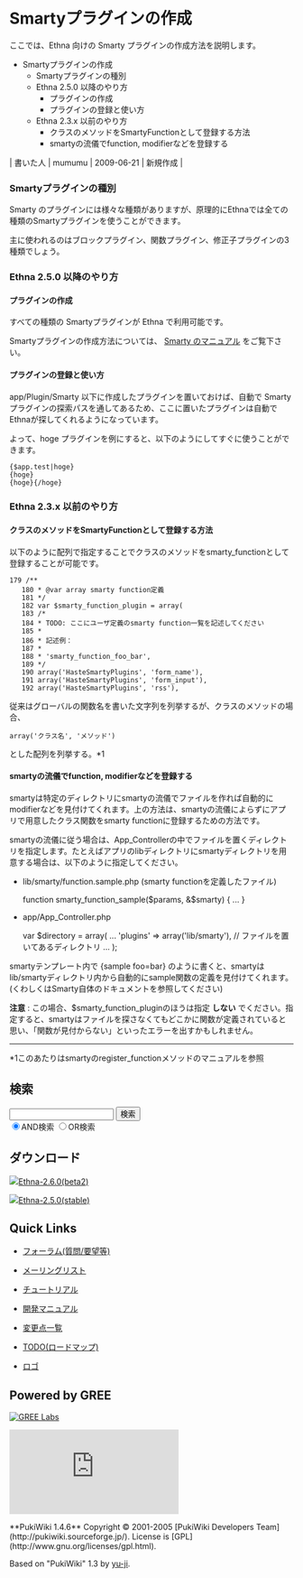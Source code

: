 # Smartyプラグインの作成
ここでは、Ethna 向けの Smarty プラグインの作成方法を説明します。

- Smartyプラグインの作成 
  - Smartyプラグインの種別 
  - Ethna 2.5.0 以降のやり方 
    - プラグインの作成 
    - プラグインの登録と使い方 
  - Ethna 2.3.x 以前のやり方 
    - クラスのメソッドをSmartyFunctionとして登録する方法 
    - smartyの流儀でfunction, modifierなどを登録する 

| 書いた人 | mumumu | 2009-06-21 | 新規作成 |

### Smartyプラグインの種別 [](ethna-document-dev-guide-make-smartyplugin.html#td2adc00 "td2adc00")

Smarty のプラグインには様々な種類がありますが、原理的にEthnaでは全ての種類のSmartyプラグインを使うことができます。

主に使われるのはブロックプラグイン、関数プラグイン、修正子プラグインの3種類でしょう。

### Ethna 2.5.0 以降のやり方 [](ethna-document-dev-guide-make-smartyplugin.html#vd16f435 "vd16f435")

#### プラグインの作成 [](ethna-document-dev-guide-make-smartyplugin.html#e3340a25 "e3340a25")

すべての種類の Smartyプラグインが Ethna で利用可能です。

Smartyプラグインの作成方法については、 [Smarty のマニュアル](http://www.smarty.net/manual/ja/plugins.php) をご覧下さい。

#### プラグインの登録と使い方 [](ethna-document-dev-guide-make-smartyplugin.html#i41b8e45 "i41b8e45")

app/Plugin/Smarty 以下に作成したプラグインを置いておけば、自動で Smartyプラグインの探索パスを通してあるため、ここに置いたプラグインは自動でEthnaが探してくれるようになっています。

よって、hoge プラグインを例にすると、以下のようにしてすぐに使うことができます。

    {$app.test|hoge}
    {hoge}
    {hoge}{/hoge}

### Ethna 2.3.x 以前のやり方 [](ethna-document-dev-guide-make-smartyplugin.html#s8d7cfd4 "s8d7cfd4")

#### クラスのメソッドをSmartyFunctionとして登録する方法 [](ethna-document-dev-guide-make-smartyplugin.html#u3120897 "u3120897")

以下のように配列で指定することでクラスのメソッドをsmarty\_functionとして登録することが可能です。

    179 /**
       180 * @var array smarty function定義
       181 */
       182 var $smarty_function_plugin = array(
       183 /*
       184 * TODO: ここにユーザ定義のsmarty function一覧を記述してください
       185 *
       186 * 記述例：
       187 *
       188 * 'smarty_function_foo_bar',
       189 */
       190 array('HasteSmartyPlugins', 'form_name'),
       191 array('HasteSmartyPlugins', 'form_input'),
       192 array('HasteSmartyPlugins', 'rss'),

従来はグローバルの関数名を書いた文字列を列挙するが、クラスのメソッドの場合、

    array('クラス名', 'メソッド')

とした配列を列挙する。\*1

#### smartyの流儀でfunction, modifierなどを登録する [](ethna-document-dev-guide-make-smartyplugin.html#g54e5005 "g54e5005")

smartyは特定のディレクトリにsmartyの流儀でファイルを作れば自動的にmodifierなどを見付けてくれます。上の方法は、smartyの流儀によらずにアプリで用意したクラス関数をsmarty functionに登録するための方法です。

smartyの流儀に従う場合は、App\_Controllerの中でファイルを置くディレクトリを指定します。たとえばアプリのlibディレクトリにsmartyディレクトリを用意する場合は、以下のように指定してください。

- lib/smarty/function.sample.php (smarty functionを定義したファイル)

    function smarty_function_sample($params, &$smarty)
    {
        ...
    }

- app/App\_Controller.php

    var $directory = array(
        ...
        'plugins' => array('lib/smarty'), // ファイルを置いてあるディレクトリ
        ...
    );

smartyテンプレート内で {sample foo=bar} のように書くと、smartyはlib/smartyディレクトリ内から自動的にsample関数の定義を見付けてくれます。(くわしくはSmarty自体のドキュメントを参照してください)

**注意** : この場合、$smarty\_function\_pluginのほうは指定 **しない** でください。指定すると、smartyはファイルを探さなくてもどこかに関数が定義されていると思い、「関数が見付からない」といったエラーを出すかもしれません。

<!-- ??END id:body -->
<!-- ??BEGIN id:summary --><!-- ??BEGIN id:note -->

* * *
\*1このあたりはsmartyのregister\_functionメソッドのマニュアルを参照  

<!-- ??END id:note -->
<!-- ??BEGIN id:trackback -->
<!-- ?? END id:trackback --><!-- ?? END id:attach -->
<!-- ?? END id:summary -->
<!-- ??END id:content -->
<!-- ?? END id:wrap_content --><!-- ??sidebar?? ========================================================== -->
<!-- ??BEGIN id:wrap_sidebar -->

<!-- ??BEGIN id:search_form -->

## 検索

<form action="http://ethna.jp/index.php?cmd=search" method="post">
            <input type="hidden" name="encode_hint" value="??">
            <input type="text" name="word" value="" size="20">
            <input type="submit" value="検索"><br>
            <input type="radio" name="type" value="AND" checked id="and_search"><label for="and_search">AND検索</label>
            <input type="radio" name="type" value="OR" id="or_search"><label for="or_search">OR検索</label>
    </form>

<!-- END id:search_form -->
<!-- ??BEGIN id:download_link -->

## ダウンロード

[![](image/minilogo.gif)Ethna-2.6.0(beta2)](ethna-download.html)

[![](image/minilogo.gif)Ethna-2.5.0(stable)](ethna-download.html)

<!-- END id:download_link -->
<!-- ??BEGIN id:download_link -->

## Quick Links

- [フォーラム(質問/要望等)](ethna-community-forum.html)
- [メーリングリスト](http://ml.ethna.jp/mailman/listinfo/users)

- [チュートリアル](ethna-document-tutorial.html)
- [開発マニュアル](ethna-document-dev_guide.html)
- [変更点一覧](ethna-document-changes.html)

- [TODO(ロードマップ)](TODO.html)
- [ロゴ](ethna-logo.html)

<!-- END id:download_link -->
<!-- ??BEGIN id:search_form -->

## Powered by GREE

 [![GREE Labs](http://labs.gree.jp/image/greelabs_logo.gif)](http://labs.gree.jp/)

<!-- END id:search_form -->
 [![SourceForge.jp](http://sourceforge.jp/sflogo.php?group_id=1343)](http://sourceforge.jp/)

<!-- ??END id:sidebar -->
<!-- ??END id:wrap_sidebar -->
<!-- ??END id:main --><!-- ?? Footer ?? ========================================================== -->
<!-- ??BEGIN id:footer -->
<!-- ??BEGIN id:copyright --> **PukiWiki 1.4.6** Copyright © 2001-2005 [PukiWiki Developers Team](http://pukiwiki.sourceforge.jp/). License is [GPL](http://www.gnu.org/licenses/gpl.html).  
 Based on "PukiWiki" 1.3 by [yu-ji](http://factage.com/yu-ji/).
<!-- ??END id:copyright -->
<!-- ??END id:footer --><!-- ?? END ?? ============================================================= -->
<!-- ??END id:wrapper -->
